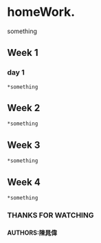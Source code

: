 # homeWork. 
  something
## Week 1
  ### day 1
    *something
    
## Week 2
    *something
    
## Week 3
    *something
    
## Week 4
    *something
    
### THANKS FOR WATCHING 
#### AUTHORS:陳晁偉
